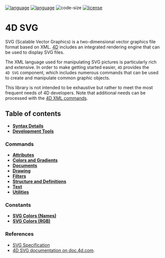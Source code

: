 [![language](https://img.shields.io/static/v1?label=language&message=4d&color=blue)](https://developer.4d.com/)
[![language](https://img.shields.io/github/languages/top/4d/4D-SVG.svg)](https://developer.4d.com/)
![code-size](https://img.shields.io/github/languages/code-size/4d/4D-SVG.svg)
[![license](https://img.shields.io/github/license/4d/4D-SVG)](LICENSE)

# 4D SVG

SVG (Scalable Vector Graphics) is a two-dimensional vector graphics file format based on XML. [4D](https://us.4d.com/4d-development) includes an integrated rendering engine that can be used to display SVG files.

The XML language used for manipulating SVG pictures is particularly rich and extensive. In order to make getting started easier, `4D` provides the `4D SVG` component, which includes numerous commands that can be used to create and manipulate common graphic objects.

This library is not intended to be exhaustive but rather to meet the most frequent needs of 4D developers. Note that additional needs can be processed with the [4D XML commands](https://developer.4d.com/docs/commands/theme/XML-DOM).

## Table of contents

- [**Syntax Details**](Documentation/syntax-details.md) 
- [**Development Tools**](Documentation/development-tools.md) 

### Commands

- [**Attributes**](Documentation/attributes.md)
- [**Colors and Gradients**](Documentation/colors-and-gradients.md)
- [**Documents**](Documentation/documents.md)
- [**Drawing**](Documentation/drawing.md)
- [**Filters**](Documentation/filters.md)
- [**Structure and Definitions**](Documentation/structure-and-definitions.md)
- [**Text**](Documentation/text.md)
- [**Utilities**](Documentation/utilities.md)

### Constants

- [**SVG Colors (Names)**](Documentation/svg-colors-names.md)
- [**SVG Colors (RGB)**](Documentation/svg-colors-rgb.md)

### References

- [SVG Specification](http://www.w3.org/TR/SVG12/)
- [4D SVG documentation on doc.4d.com](https://doc.4d.com/4Dv20/4D/20/4D-SVG-Component.300-6342815.en.html).

